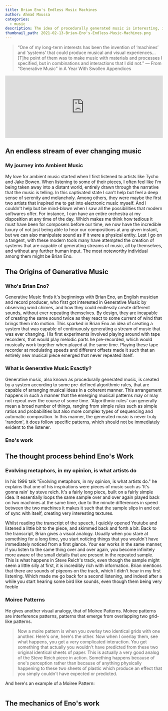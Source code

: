 ```yaml
---
title: Brian Eno's Endless Music Machines
author: Ahmad Moussa
categories:
  - music
description: The idea of procedurally generated music is interesting, in this article we have a look at how Brian Eno sparked this idea into life and how he approached it, as well as how you can start making something similar.
thumbnail_path: 2021-02-13-Brian-Eno's-Endless-Music-Machines.png
---
```


<blockquote>“One of my long-term interests has been the invention of ‘machines’ and ‘systems’ that could produce musical and visual experiences… [T]he point of them was to make music with materials and processes I specified, but in combinations and interactions that I did not.” — From “Generative Music” in A Year With Swollen Appendices</blockquote>

<iframe src="https://open.spotify.com/embed/album/063f8Ej8rLVTz9KkjQKEMa" width="100%" height="200" frameborder="0" allowtransparency="true" allow="encrypted-media"></iframe>

<p></p>
<h2>An endless stream of ever changing music</h2>
<h3>My journey into Ambient Music</h3>
My love for ambient music started when I first listened to artists like Tycho and Jake Bowen. When listening to some of their pieces, I often feel like I'm being taken away into a distant world, entirely drawn through the narrative that the music is telling. In this captivated state I can't help but feel a deep sense of serenity and melancholy. Among others, they were maybe the first two artists that inspired me to get into electronic music myself. And I couldn't help but be mind-blown when I saw all the possibilities that modern softwares offer. For instance, I can have an entire orchestra at my disposition at any time of the day. Which makes me think how tedious it must have been for composers before our time, we now have the incredible luxury of not just being able to hear our compositions at any given instant, but we can also manipulate sound as if it were a physical entity. Lest I go on a tangent, with these modern tools many have attempted the creation of systems that are capable of generating streams of music, all by themselves, and without any further human input. The most noteworthy individual among them might be Brian Eno.

<h2>The Origins of Generative Music</h2>
<h3>Who's Brian Eno?</h3>
Generative Music finds it's beginnings with Brian Eno, an English musician and record producer, who first got interested in Generative Music by observing wind chimes, and how they could endlessly create different sounds, without ever repeating themselves. By design, they are incapable of creating the same sound twice as they react to some current of wind that brings them into motion. This sparked in Brian Eno an idea of creating a system that was capable of continuously generating a stream of music that was ever changing. His first experiments involved playing around with tape recorders, that would play melodic parts he pre-recorded, which would musically work together when played at the same time. Playing these tape recorder at modulating speeds and different offsets made it such that an entirely new musical piece emerged that never repeated itself.

<h3>What is Generative Music Exactly?</h3>
Generative music, also known as procedurally generated music, is created by a system according to some pre-defined algorithmic rules, that are capable of arranging musical ideas in a coherent manner. This arrangement happens in such a manner that the emerging musical patterns may or may not repeat over the course of some time. 'Algorithmic rules' can generally mean a broad number of things, ranging from simple rules such as simple ratios and probabilities but also more complex types of sequencing and automatic composition. In this manner, the generated music is never truly 'random', it does follow specific patterns, which should not be immediately evident to the listener.

<h3>Eno's work</h3>
<p></p>

<h2>The thought process behind Eno's Work</h2>
<h3>Evolving metaphors, in my opinion, is what artists do</h3>
<p>In his 1996 talk "Evolving metaphors, in my opinion, is what artists do." he explains that one of his inspirations were pieces of music such as 'It's gonna rain' by steve reich. It's a fairly long piece, built on a fairly simple idea. It essentially loops the same sample over and over again played back on two machines at the same time, due to the minute differences in speed between the two machines it makes it such that the sample slips in and out of sync with itself, creating very interesting textures. </p>
<p>Whilst reading the transcript of the speech, I quickly opened Youtube and listened a little bit to the piece, and skimmed back and forth a bit. Back to the transcript, Brian gives a visual analogy. Usually when you stare at something for a long time, you start noticing things that you wouldn't have immediately noticed from a first glance. Your ear works in the same manner, if you listen to the same thing over and over again, you become infinitely more aware of the small details that are present in the repeated sample. This is what happens in Steve Reich's track, even though the sample might seem a little silly at first, it is incredibly rich with information. Brian mentions that there are sounds of pigeons on the track, which I didn't hear in my first listening. Which made me go back for a second listening, and indeed after a while you start hearing some bird like sounds, even though them being very feeble</p>

<h3>Moiree Patterns</h3>
<p>He gives another visual analogy, that of Moiree Patterns. Moiree patterns are interference patterns, patterns that emerge from overlapping two grid-like patterns.</p>
<blockquote>Now a moire pattern is when you overlay two identical grids with one another. Here's one, here's the other. Now when I overlay them, see what happens, you get a very complicated interaction. You get something that actually you wouldn't have predicted from these two original identical sheets of paper. This is actually a very good analog of the Steve Reich piece in action. Something happens because of one's perception rather than because of anything physically happening to these two sheets of plastic which produce an effect that you simply couldn't have expected or predicted.
</blockquote>

<p>And here's an example of a Moiree Pattern:</p>
<span class="image fit"><img src="https://gorillasun.de/assets/images/2021-02-13-Brian-Eno's-Endless-Music-Machines/moiree.png" alt="" /></span>

<h2>The mechanics of Eno's work</h2>
 
